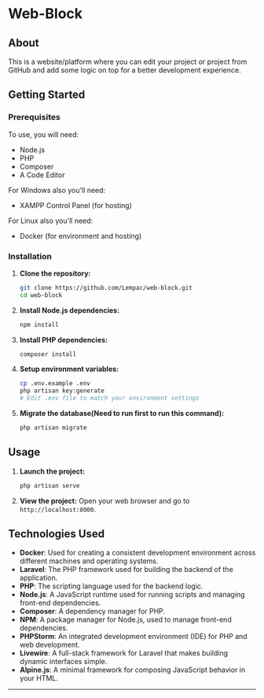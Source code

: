 # Web-Block

## About
This is a website/platform where you can edit your project or project from GitHub and add some logic on top for a better development experience.

## Getting Started

### Prerequisites
To use, you will need:
- Node.js
- PHP
- Composer
- A Code Editor

For Windows also you'll need:
- XAMPP Control Panel (for hosting)

For Linux also you'll need:
- Docker (for environment and hosting)

### Installation
1. **Clone the repository:**
    ```bash
    git clone https://github.com/Lempac/web-block.git
    cd web-block
    ```

2. **Install Node.js dependencies:**
    ```bash
    npm install
    ```

3. **Install PHP dependencies:**
    ```bash
    composer install
    ```

4. **Setup environment variables:**
    ```bash
    cp .env.example .env
    php artisan key:generate
    # Edit .env file to match your environment settings
    ```

5. **Migrate the database(Need to run first to run this command):**
    ```bash
    php artisan migrate
    ```

## Usage
1. **Launch the project:**
    ```bash
    php artisan serve
    ```

2. **View the project:**
    Open your web browser and go to `http://localhost:8000`.

## Technologies Used

- **Docker**: Used for creating a consistent development environment across different machines and operating systems.
- **Laravel**: The PHP framework used for building the backend of the application.
- **PHP**: The scripting language used for the backend logic.
- **Node.js**: A JavaScript runtime used for running scripts and managing front-end dependencies.
- **Composer**: A dependency manager for PHP.
- **NPM**: A package manager for Node.js, used to manage front-end dependencies.
- **PHPStorm**: An integrated development environment (IDE) for PHP and web development.
- **Livewire**: A full-stack framework for Laravel that makes building dynamic interfaces simple.
- **Alpine.js**: A minimal framework for composing JavaScript behavior in your HTML.

---

